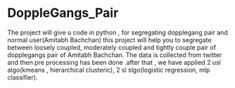 # DoppleGangs_Pair
The project will give u code in python , for segregating dopplegang pair and normal user(Amitabh Bachchan)
this project will  help you to segregate between loosely coupled, moderately coupled and tightly couple pair of dopplegangs pair of Amitabh Bachchan.
The data is collected from twitter and then pre processing has been done .after that , 
we have applied 2 usl algo(kmeans , hierarchical clusteric), 2 sl slgo(logistic regression, mlp classifier).
